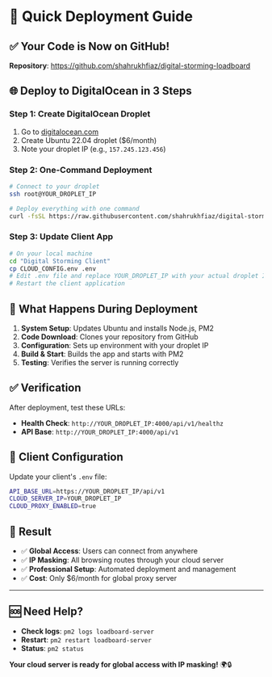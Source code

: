 # 🚀 Quick Deployment Guide

## ✅ **Your Code is Now on GitHub!**

**Repository**: https://github.com/shahrukhfiaz/digital-storming-loadboard

## 🌐 **Deploy to DigitalOcean in 3 Steps**

### **Step 1: Create DigitalOcean Droplet**
1. Go to [digitalocean.com](https://digitalocean.com)
2. Create Ubuntu 22.04 droplet ($6/month)
3. Note your droplet IP (e.g., `157.245.123.456`)

### **Step 2: One-Command Deployment**
```bash
# Connect to your droplet
ssh root@YOUR_DROPLET_IP

# Deploy everything with one command
curl -fsSL https://raw.githubusercontent.com/shahrukhfiaz/digital-storming-loadboard/main/deploy-to-droplet.sh | bash -s YOUR_DROPLET_IP
```

### **Step 3: Update Client App**
```bash
# On your local machine
cd "Digital Storming Client"
cp CLOUD_CONFIG.env .env
# Edit .env file and replace YOUR_DROPLET_IP with your actual droplet IP
# Restart the client application
```

## 🎯 **What Happens During Deployment**

1. **System Setup**: Updates Ubuntu and installs Node.js, PM2
2. **Code Download**: Clones your repository from GitHub
3. **Configuration**: Sets up environment with your droplet IP
4. **Build & Start**: Builds the app and starts with PM2
5. **Testing**: Verifies the server is running correctly

## ✅ **Verification**

After deployment, test these URLs:
- **Health Check**: `http://YOUR_DROPLET_IP:4000/api/v1/healthz`
- **API Base**: `http://YOUR_DROPLET_IP:4000/api/v1`

## 🔧 **Client Configuration**

Update your client's `.env` file:
```bash
API_BASE_URL=https://YOUR_DROPLET_IP/api/v1
CLOUD_SERVER_IP=YOUR_DROPLET_IP
CLOUD_PROXY_ENABLED=true
```

## 🎉 **Result**

- ✅ **Global Access**: Users can connect from anywhere
- ✅ **IP Masking**: All browsing routes through your cloud server
- ✅ **Professional Setup**: Automated deployment and management
- ✅ **Cost**: Only $6/month for global proxy server

---

## 🆘 **Need Help?**

- **Check logs**: `pm2 logs loadboard-server`
- **Restart**: `pm2 restart loadboard-server`
- **Status**: `pm2 status`

**Your cloud server is ready for global access with IP masking!** 🌍🔒
